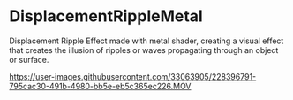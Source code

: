 # DisplacementRippleMetal
Displacement Ripple Effect made with metal shader, creating a visual effect that creates the illusion of ripples or waves propagating through an object or surface. 


https://user-images.githubusercontent.com/33063905/228396791-795cac30-491b-4980-bb5e-eb5c365ec226.MOV

